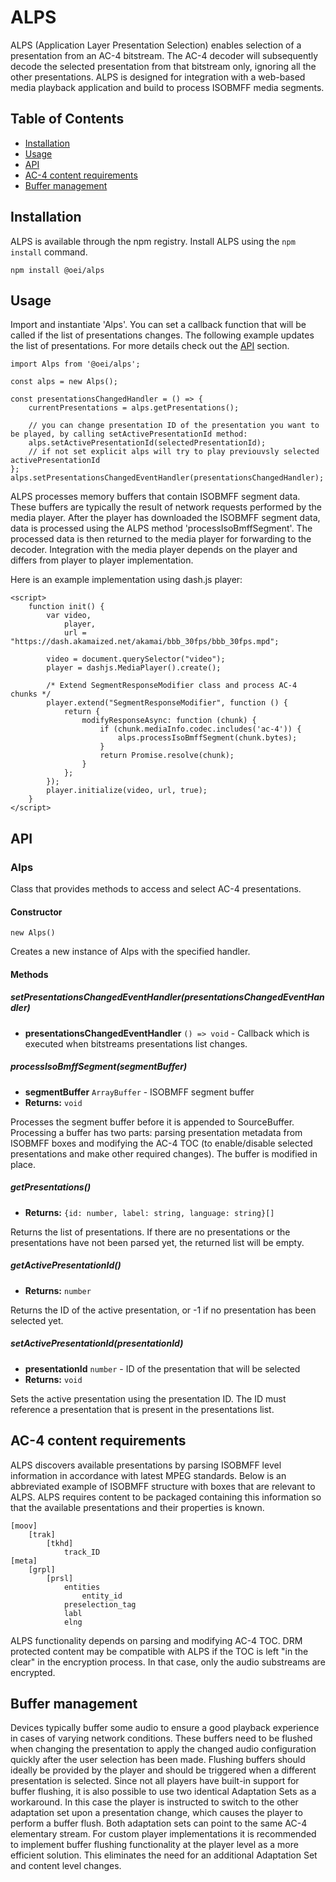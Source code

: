 # ALPS

ALPS (Application Layer Presentation Selection) enables selection of a presentation from an AC-4 bitstream. The AC-4 decoder will subsequently decode the selected presentation from that bitstream only, ignoring all the other presentations. ALPS is designed for integration with a web-based media playback application and build to process ISOBMFF media segments.

## Table of Contents
- [Installation](#installation)
- [Usage](#usage)
- [API](#api)
- [AC-4 content requirements](#ac-4-content-requirements)
- [Buffer management](#buffer-management)

## Installation

ALPS is available through the npm registry. Install ALPS using the `npm install` command.

```
npm install @oei/alps
```

## Usage

Import and instantiate 'Alps'. You can set a callback function that will be called if the list of presentations changes. The following example updates the list of presentations. For more details check out the [API](#api) section.

```
import Alps from '@oei/alps';

const alps = new Alps();

const presentationsChangedHandler = () => {
    currentPresentations = alps.getPresentations();
    
    // you can change presentation ID of the presentation you want to be played, by calling setActivePresentationId method:
    alps.setActivePresentationId(selectedPresentationId);
    // if not set explicit alps will try to play previouvsly selected activePresentationId
};
alps.setPresentationsChangedEventHandler(presentationsChangedHandler);
```

ALPS processes memory buffers that contain ISOBMFF segment data. These buffers are typically the result of network requests performed by the media player. After the player has downloaded the ISOBMFF segment data, data is processed using the ALPS method 'processIsoBmffSegment'. The processed data is then returned to the media player for forwarding to the decoder. Integration with the media player depends on the player and differs from player to player implementation.

Here is an example implementation using dash.js player:

```
<script>
    function init() {
        var video,
            player,
            url = "https://dash.akamaized.net/akamai/bbb_30fps/bbb_30fps.mpd";

        video = document.querySelector("video");
        player = dashjs.MediaPlayer().create();

        /* Extend SegmentResponseModifier class and process AC-4 chunks */
        player.extend("SegmentResponseModifier", function () {
            return {
                modifyResponseAsync: function (chunk) {
                    if (chunk.mediaInfo.codec.includes('ac-4')) {
                        alps.processIsoBmffSegment(chunk.bytes);
                    }
                    return Promise.resolve(chunk);
                }
            };
        });
        player.initialize(video, url, true);
    }
</script>
```

## API

### Alps

Class that provides methods to access and select AC-4 presentations.

#### Constructor

```
new Alps()
```

Creates a new instance of Alps with the specified handler.

#### Methods

##### setPresentationsChangedEventHandler(presentationsChangedEventHandler)

- **presentationsChangedEventHandler** `() => void` - Callback which is executed when bitstreams presentations list changes.

##### processIsoBmffSegment(segmentBuffer)

- **segmentBuffer** `ArrayBuffer` - ISOBMFF segment buffer
- **Returns:** `void`

Processes the segment buffer before it is appended to SourceBuffer. Processing a buffer has two parts: parsing presentation metadata from ISOBMFF boxes and modifying the AC-4 TOC (to enable/disable selected presentations and make other required changes). The buffer is modified in place.

##### getPresentations()

- **Returns:** `{id: number, label: string, language: string}[]`

Returns the list of presentations.
If there are no presentations or the presentations have not been parsed yet, the returned list will be empty.

##### getActivePresentationId()

- **Returns:** `number`

Returns the ID of the active presentation, or -1 if no presentation has been selected yet.

##### setActivePresentationId(presentationId)

- **presentationId** `number` - ID of the presentation that will be selected
- **Returns:** `void`

Sets the active presentation using the presentation ID. The ID must reference a presentation that is present in the presentations list. 

## AC-4 content requirements

ALPS discovers available presentations by parsing ISOBMFF level information in accordance with latest MPEG standards. Below is an abbreviated example of ISOBMFF structure with boxes that are relevant to ALPS. ALPS requires content to be packaged containing this information so that the available presentations and their properties is known. 

```
[moov]
    [trak]
        [tkhd]
            track_ID
[meta]
    [grpl]
        [prsl]
            entities
                entity_id
            preselection_tag
            labl
            elng
```

ALPS functionality depends on parsing and modifying AC-4 TOC.
DRM protected content may be compatible with ALPS if the TOC is left  "in the clear" in the encryption process. In that case, only the audio substreams are encrypted.

## Buffer management

Devices typically buffer some audio to ensure a good playback experience in cases of varying network conditions. These buffers need to be flushed when changing the presentation to apply the changed audio configuration quickly after the user selection has been made. Flushing buffers should ideally be provided by the player and should be triggered when a different presentation is selected. Since not all players have built-in support for buffer flushing, it is also possible to use two identical Adaptation Sets as a workaround. In this case the player is instructed to switch to the other adaptation set upon a presentation change, which causes the player to perform a buffer flush. Both adaptation sets can point to the same AC-4 elementary stream.
For custom player implementations it is recommended to implement buffer flushing functionality at the player level as a more efficient solution. This eliminates the need for an additional Adaptation Set and content level changes.
